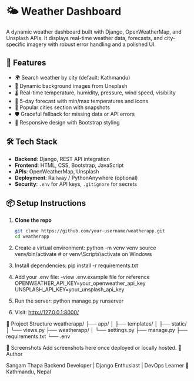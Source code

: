 # 🌤️ Weather Dashboard

A dynamic weather dashboard built with Django, OpenWeatherMap, and Unsplash APIs. It displays real-time weather data, forecasts, and city-specific imagery with robust error handling and a polished UI.

## 🚀 Features

- 🌍 Search weather by city (default: Kathmandu)
- 📸 Dynamic background images from Unsplash
- 🌡️ Real-time temperature, humidity, pressure, wind speed, visibility
- 📅 5-day forecast with min/max temperatures and icons
- 🌆 Popular cities section with snapshots
- 🛡️ Graceful fallback for missing data or API errors
- 🎨 Responsive design with Bootstrap styling

## 🛠️ Tech Stack

- **Backend**: Django, REST API integration
- **Frontend**: HTML, CSS, Bootstrap, JavaScript
- **APIs**: OpenWeatherMap, Unsplash
- **Deployment**: Railway / PythonAnywhere (optional)
- **Security**: `.env` for API keys, `.gitignore` for secrets

## 📦 Setup Instructions

1. **Clone the repo**  
   ```bash
   git clone https://github.com/your-username/weatherapp.git
   cd weatherapp
2. Create a virtual environment: 
    python -m venv venv
    source venv/bin/activate  # or venv\Scripts\activate on Windows

3. Install dependencies: 
    pip install -r requirements.txt

4. Add your .env file: 
    -view .env.example file for reference
    OPENWEATHER_API_KEY=your_openweather_api_key
    UNSPLASH_API_KEY=your_unsplash_api_key
5. Run the server: 
    python manage.py runserver

6. Visit: 
    http://127.0.0.1:8000/

📁 Project Structure
weatherapp/
├── app/
│   ├── templates/
│   ├── static/
│   └── views.py
├── weatherapp/
│   └── settings.py
├── manage.py
├── requirements.txt
└── .env


📸 Screenshots
Add screenshots here once deployed or locally hosted.
🧠 Author

Sangam Thapa
Backend Developer | Django Enthusiast | DevOps Learner
📍 Kathmandu, Nepal





